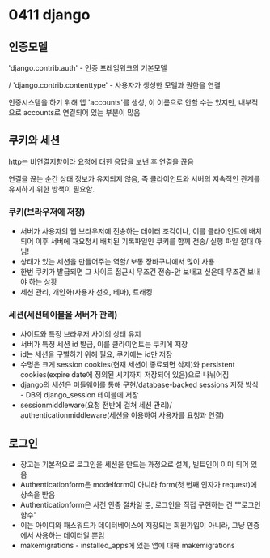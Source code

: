 # 0411 django



## 인증모델



'django.contrib.auth' - 인증 프레임워크의 기본모델

/ 'django.contrib.contenttype' - 사용자가 생성한 모델과 권한을 연결

인증시스템을 하기 위해 앱 'accounts'를 생성, 이 이름으로 안할 수는 있지만, 내부적으로 accounts로 연결되어 있는 부분이 많음



## 쿠키와 세션

http는 비연결지향이라 요청에 대한 응답을 보낸 후 연결을 끊음

연결을 끊는 순간 상태 정보가 유지되지 않음, 즉 클라이언트와 서버의 지속적인 관계를 유지하기 위한 방책이 필요함.

### 쿠키(브라우저에 저장)

- 서버가 사용자의 웹 브라우저에 전송하는 데이터 조각이나, 이를 클라이언트에 배치되어 이후 서버에 재요청시 배치된 기록파일인 쿠키를 함께 전송/ 실행 파일 절대 아님!
- 상태가 있는 세션을 만들어주는 역할/ 보통 장바구니에서 많이 사용
- 한번 쿠키가 발급되면 그 사이트 접근시 무조건 전송-안 보내고 싶은데 무조건 보내야 하는 상황
- 세션 관리, 개인화(사용자 선호, 테마), 트래킹

### 세션(세션테이블을 서버가 관리)

- 사이트와 특정 브라우저 사이의 상태 유지
- 서버가 특정 세션 id 발급, 이를 클라이언트는 쿠키에 저장
- id는 세션을 구별하기 위해 필요, 쿠키에는 id만 저장
- 수명은 크게 session cookies(현재 세션이 종료되면 삭제)와 persistent cookies(expire date에 정의된 시기까지 저장되어 있음)으로 나뉘어짐
- django의 세션은 미들웨어를 통해 구현/database-backed sessions 저장 방식 - DB의 django_session 테이블에 저장
- sessionmiddleware(요청 전반에 걸쳐 세션 관리)/ authenticationmiddleware(세션을 이용하여 사용자를 요청과 연결)

## 로그인

- 장고는 기본적으로 로그인을 세션을 만드는 과정으로 설계, 빌트인이 이미 되어 있음
- Authenticationform은 modelform이 아니라 form(첫 번째 인자가 request)에 상속을 받음
- Authenticationform은 사전 인증 절차일 뿐, 로그인을 직접 구현하는 건 ""로그인 함수"
- 이는 아이디와 패스워드가 데이터베이스에 저장되는 회원가입이 아니라, 그냥 인증에서 사용하는 데이터일 뿐임
- makemigrations - installed_apps에 있는 앱에 대해 makemigrations